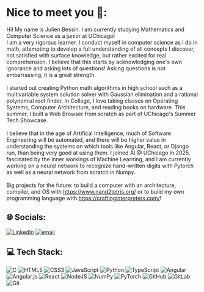 # Nice to meet you 👋:
Hi! My name is Julien Bessin. 
I am currently studying Mathematics and Computer Science as a junior at UChicago!<br>I am a very rigorous learner. I conduct myself in computer science as I do in math, attempting to develop a full understanding of all concepts I discover, not satisfied with surface knowledge, but rather excited for real comprehension. I believe that this starts by acknowledging one's own ignorance and asking lots of questions! Asking questions is not embarrassing, it is a great strength.<br><br>I started out creating Python math algorithms in high school such as a multivariable system solution solver with Gaussian elimination and a rational polynomial root finder. In College, I love taking classes on Operating Systems, Computer Architecture, and reading books on hardware. This summer, I built a Web Browser from scratch as part of UChicago's Summer Tech Showcase.<br><br>I believe that in the age of Artifical Intelligence, much of Software Engineering will be automated, and there will be higher value in understanding the systems on which tools like Angular, React, or Django run, than being very good at using them. I joined AI @ UChicago in 2025, fascinated by the inner workings of Machine Learning, and I am currently working on a neural network to recognize hand-written digits with Pytorch as well as a neural network from scratch in Numpy.<br><br>Big projects for the future: to build a computer with an architecture, compiler, and OS with https://www.nand2tetris.org/ or to build my own programming language with https://craftinginterpreters.com/!


## 🌐 Socials:
[![LinkedIn](https://img.shields.io/badge/LinkedIn-%230077B5.svg?logo=linkedin&logoColor=white)](https://linkedin.com/in/julien-bessin) [![email](https://img.shields.io/badge/Email-D14836?logo=gmail&logoColor=white)](mailto:jmgbessin@gmail.com) 

## 💻 Tech Stack:
![C](https://img.shields.io/badge/c-%2300599C.svg?style=for-the-badge&logo=c&logoColor=white) ![HTML5](https://img.shields.io/badge/html5-%23E34F26.svg?style=for-the-badge&logo=html5&logoColor=white) ![CSS3](https://img.shields.io/badge/css3-%231572B6.svg?style=for-the-badge&logo=css3&logoColor=white) ![JavaScript](https://img.shields.io/badge/javascript-%23323330.svg?style=for-the-badge&logo=javascript&logoColor=%23F7DF1E) ![Python](https://img.shields.io/badge/python-3670A0?style=for-the-badge&logo=python&logoColor=ffdd54) ![TypeScript](https://img.shields.io/badge/typescript-%23007ACC.svg?style=for-the-badge&logo=typescript&logoColor=white) ![Angular](https://img.shields.io/badge/angular-%23DD0031.svg?style=for-the-badge&logo=angular&logoColor=white) ![Angular.js](https://img.shields.io/badge/angular.js-%23E23237.svg?style=for-the-badge&logo=angularjs&logoColor=white) ![React](https://img.shields.io/badge/react-%2320232a.svg?style=for-the-badge&logo=react&logoColor=%2361DAFB) ![NodeJS](https://img.shields.io/badge/node.js-6DA55F?style=for-the-badge&logo=node.js&logoColor=white) ![NumPy](https://img.shields.io/badge/numpy-%23013243.svg?style=for-the-badge&logo=numpy&logoColor=white) ![PyTorch](https://img.shields.io/badge/PyTorch-%23EE4C2C.svg?style=for-the-badge&logo=PyTorch&logoColor=white) ![GitHub](https://img.shields.io/badge/github-%23121011.svg?style=for-the-badge&logo=github&logoColor=white) ![GitLab](https://img.shields.io/badge/gitlab-%23181717.svg?style=for-the-badge&logo=gitlab&logoColor=white) ![Git](https://img.shields.io/badge/git-%23F05033.svg?style=for-the-badge&logo=git&logoColor=white)


<!-- Proudly created with GPRM ( https://gprm.itsvg.in ) -->
